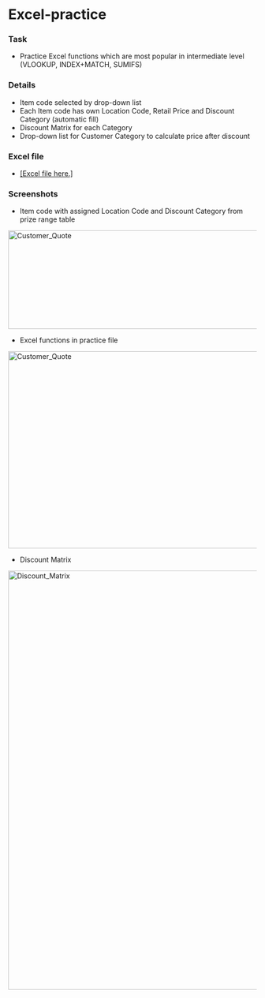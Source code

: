 # Excel-practice

### Task
- Practice Excel functions which are most popular in intermediate level (VLOOKUP, INDEX+MATCH, SUMIFS)

### Details
- Item code selected by drop-down list
- Each Item code has own Location Code, Retail Price and Discount Category (automatic fill)
- Discount Matrix for each Category
- Drop-down list for Customer Category to calculate price after discount 

### Excel file
- [[Excel file here.]](https://github.com/Ciachula/Excel-practice/blob/main/functions%20lookup%2C%20index%2Bmatch%2C%20sumifs.xlsx)

### Screenshots
- Item code with assigned Location Code and Discount Category from prize range table
<img width="950" height="200" alt="Customer_Quote" src="https://user-images.githubusercontent.com/31890259/191711579-f524973a-381d-4b82-bdb6-ad52c48fa164.png">
<br>

- Excel functions in practice file
<img width="950" height="400" alt="Customer_Quote" src="https://user-images.githubusercontent.com/31890259/188129364-01ea1faf-f8df-4b7c-868b-69d3c483da30.PNG">

- Discount Matrix
<img width="850" alt="Discount_Matrix" src="https://user-images.githubusercontent.com/31890259/188139323-b5c57b1c-0be9-4be2-b168-ea8aa5a3635d.PNG">
